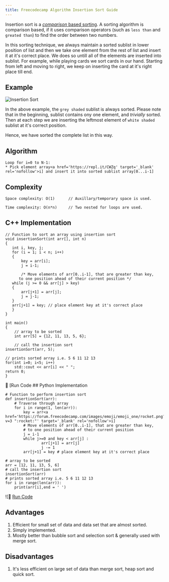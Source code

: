 ```yaml
---
title: Freecodecamp Algorithm Insertion Sort Guide
---
```

Insertion sort is a <a href='https://en.wikipedia.org/wiki/Comparison_sort' target='_blank' rel='nofollow'>_comparison_ based sorting</a>. A sorting algorithm is comparison based, if it uses comparison operators (such as `less than` and `greated than`) to find the order between two numbers.

In this sorting technique, we always maintain a sorted sublist in lower position of list and then we take one element from the rest of list and insert it at it's correct place. We does so untill all of the elements are inserted into sublist. For example, while playing cards we sort cards in our hand. Starting from left and moving to right, we keep on inserting the card at it's right place till end.

## Example

![Insertion Sort](//discourse-user-assets.s3.amazonaws.com/original/2X/2/289cddf207e54981a05b56d9c267d078ed827c8b.png)

In the above example, the `grey shaded` sublist is always sorted. Please note that in the beginning, sublist contains ony one element, and _trivially_ sorted. Then at each step we are inserting the leftmost element of `white shaded` sublist at it's correct position.

Hence, we have sorted the complete list in this way.

## Algorithm

    Loop for i=0 to N-1:
    * Pick element array<a href='https://repl.it/CWZq' target='_blank' rel='nofollow'>i] and insert it into sorted sublist array[0...i-1]

## Complexity

    Space complexity: O(1)      // Auxillary/temporary space is used.

    Time complexity: O(n*n)     // Two nested for loops are used.

## C++ Implementation

    // Function to sort an array using insertion sort
    void insertionSort(int arr[], int n)
    {
       int i, key, j;
       for (i = 1; i < n; i++)
       {
           key = arr[i];
           j = i-1;

           /* Move elements of arr[0..i-1], that are greater than key,
          to one position ahead of their current position */
       while (j >= 0 && arr[j] > key)
       {
           arr[j+1] = arr[j];
           j = j-1;
       }
       arr[j+1] = key; // place element key at it's correct place
       }
    }

    int main()
    {
        // array to be sorted
        int arr[5] = {12, 11, 13, 5, 6};

        // call the insertion sort
    insertionSort(arr, 5);

    // prints sorted array i.e. 5 6 11 12 13
    for(int i=0; i<5; i++)
        std::cout << arr[i] << " ";
    return 0;
    }

:rocket: [Run Code</a> ## Python Implementation  

    # Function to perform insertion sort
    def insertionSort(arr):
        # Traverse through array
        for i in range(1, len(arr)):
            key = arr<a href='https://forum.freecodecamp.com/images/emoji/emoji_one/rocket.png?v=3 ":rocket:"' target='_blank' rel='nofollow'>i]
            # Move elements of arr[0..i-1], that are greater than key,
            # to one position ahead of their current position
            j = i-1
            while j>=0 and key < arr[j] :
                    arr[j+1] = arr[j]
                    j -= 1
            arr[j+1] = key # place element key at it's correct place

    # array to be sorted
    arr = [12, 11, 13, 5, 6]
    # call the insertion sort
    insertionSort(arr)
    # prints sorted array i.e. 5 6 11 12 13
    for i in range(len(arr)):
        print(arr[i],end = ' ')

![:rocket:</a> <a href='https://repl.it/CWZi' target='_blank' rel='nofollow'>Run Code</a>

## Advantages

1.  Efficient for small set of data and data set that are almost sorted.
2.  Simply implemented.
3.  Mostly better than bubble sort and selection sort & generally used with merge sort.

## Disadvantages

1.  It's less efficient on large set of data than merge sort, heap sort and quick sort.